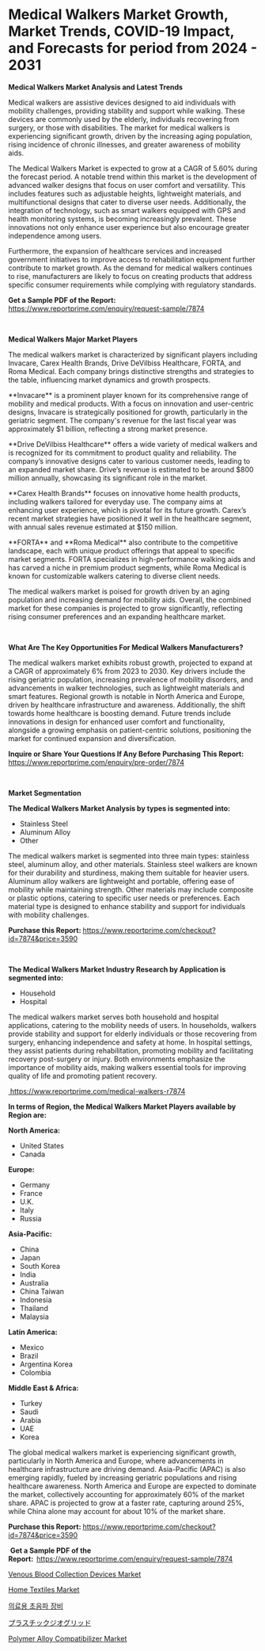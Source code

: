 <p><h1>Medical Walkers Market Growth, Market Trends, COVID-19 Impact, and Forecasts for period from 2024 - 2031</h1></p><p><strong>Medical Walkers Market Analysis and Latest Trends</strong></p>
<p><p>Medical walkers are assistive devices designed to aid individuals with mobility challenges, providing stability and support while walking. These devices are commonly used by the elderly, individuals recovering from surgery, or those with disabilities. The market for medical walkers is experiencing significant growth, driven by the increasing aging population, rising incidence of chronic illnesses, and greater awareness of mobility aids.</p><p>The Medical Walkers Market is expected to grow at a CAGR of 5.60% during the forecast period. A notable trend within this market is the development of advanced walker designs that focus on user comfort and versatility. This includes features such as adjustable heights, lightweight materials, and multifunctional designs that cater to diverse user needs. Additionally, the integration of technology, such as smart walkers equipped with GPS and health monitoring systems, is becoming increasingly prevalent. These innovations not only enhance user experience but also encourage greater independence among users.</p><p>Furthermore, the expansion of healthcare services and increased government initiatives to improve access to rehabilitation equipment further contribute to market growth. As the demand for medical walkers continues to rise, manufacturers are likely to focus on creating products that address specific consumer requirements while complying with regulatory standards.</p></p>
<p><strong>Get a Sample PDF of the Report:&nbsp;</strong> <a href="https://www.reportprime.com/enquiry/request-sample/7874">https://www.reportprime.com/enquiry/request-sample/7874</a></p>
<p>&nbsp;</p>
<p><strong>Medical Walkers Major Market Players</strong></p>
<p><p>The medical walkers market is characterized by significant players including Invacare, Carex Health Brands, Drive DeVilbiss Healthcare, FORTA, and Roma Medical. Each company brings distinctive strengths and strategies to the table, influencing market dynamics and growth prospects.</p><p>**Invacare** is a prominent player known for its comprehensive range of mobility and medical products. With a focus on innovation and user-centric designs, Invacare is strategically positioned for growth, particularly in the geriatric segment. The company's revenue for the last fiscal year was approximately $1 billion, reflecting a strong market presence.</p><p>**Drive DeVilbiss Healthcare** offers a wide variety of medical walkers and is recognized for its commitment to product quality and reliability. The company’s innovative designs cater to various customer needs, leading to an expanded market share. Drive’s revenue is estimated to be around $800 million annually, showcasing its significant role in the market.</p><p>**Carex Health Brands** focuses on innovative home health products, including walkers tailored for everyday use. The company aims at enhancing user experience, which is pivotal for its future growth. Carex’s recent market strategies have positioned it well in the healthcare segment, with annual sales revenue estimated at $150 million.</p><p>**FORTA** and **Roma Medical** also contribute to the competitive landscape, each with unique product offerings that appeal to specific market segments. FORTA specializes in high-performance walking aids and has carved a niche in premium product segments, while Roma Medical is known for customizable walkers catering to diverse client needs.</p><p>The medical walkers market is poised for growth driven by an aging population and increasing demand for mobility aids. Overall, the combined market for these companies is projected to grow significantly, reflecting rising consumer preferences and an expanding healthcare market.</p></p>
<p>&nbsp;</p>
<p><strong>What Are The Key Opportunities For Medical Walkers Manufacturers?</strong></p>
<p><p>The medical walkers market exhibits robust growth, projected to expand at a CAGR of approximately 6% from 2023 to 2030. Key drivers include the rising geriatric population, increasing prevalence of mobility disorders, and advancements in walker technologies, such as lightweight materials and smart features. Regional growth is notable in North America and Europe, driven by healthcare infrastructure and awareness. Additionally, the shift towards home healthcare is boosting demand. Future trends include innovations in design for enhanced user comfort and functionality, alongside a growing emphasis on patient-centric solutions, positioning the market for continued expansion and diversification.</p></p>
<p><strong>Inquire or Share Your Questions If Any Before Purchasing This Report:</strong> <a href="https://www.reportprime.com/enquiry/pre-order/7874">https://www.reportprime.com/enquiry/pre-order/7874</a></p>
<p>&nbsp;</p>
<p><strong>Market Segmentation</strong></p>
<p><strong>The Medical Walkers Market Analysis by types is segmented into:</strong></p>
<p><ul><li>Stainless Steel</li><li>Aluminum Alloy</li><li>Other</li></ul></p>
<p><p>The medical walkers market is segmented into three main types: stainless steel, aluminum alloy, and other materials. Stainless steel walkers are known for their durability and sturdiness, making them suitable for heavier users. Aluminum alloy walkers are lightweight and portable, offering ease of mobility while maintaining strength. Other materials may include composite or plastic options, catering to specific user needs or preferences. Each material type is designed to enhance stability and support for individuals with mobility challenges.</p></p>
<p><strong>Purchase this Report:&nbsp;</strong><a href="https://www.reportprime.com/checkout?id=7874&price=3590">https://www.reportprime.com/checkout?id=7874&price=3590</a></p>
<p>&nbsp;</p>
<p><strong>The Medical Walkers Market Industry Research by Application is segmented into:</strong></p>
<p><ul><li>Household</li><li>Hospital</li></ul></p>
<p><p>The medical walkers market serves both household and hospital applications, catering to the mobility needs of users. In households, walkers provide stability and support for elderly individuals or those recovering from surgery, enhancing independence and safety at home. In hospital settings, they assist patients during rehabilitation, promoting mobility and facilitating recovery post-surgery or injury. Both environments emphasize the importance of mobility aids, making walkers essential tools for improving quality of life and promoting patient recovery.</p></p>
<p><a href="https://www.reportprime.com/medical-walkers-r7874">&nbsp;https://www.reportprime.com/medical-walkers-r7874</a></p>
<p><strong>In terms of Region, the Medical Walkers Market Players available by Region are:</strong></p>
<p>
    <p> <strong> North America: </strong>
        <ul>
            <li>United States</li>
            <li>Canada</li>
        </ul>
        </p> 
    <p> <strong> Europe: </strong>
        <ul>
            <li>Germany</li>
            <li>France</li>
            <li>U.K.</li>
            <li>Italy</li>
            <li>Russia</li>
        </ul>
        </p> 
    <p> <strong> Asia-Pacific: </strong>
        <ul>
            <li>China</li>
            <li>Japan</li>
            <li>South Korea</li>
            <li>India</li>
            <li>Australia</li>
            <li>China Taiwan</li>
            <li>Indonesia</li>
            <li>Thailand</li>
            <li>Malaysia</li>
        </ul>
        </p> 
    <p> <strong> Latin America: </strong>
        <ul>
            <li>Mexico</li>
            <li>Brazil</li>
            <li>Argentina Korea</li>
            <li>Colombia</li>
        </ul>
        </p> 
    <p> <strong> Middle East & Africa: </strong>
        <ul>
            <li>Turkey</li>
            <li>Saudi</li>
            <li>Arabia</li>
            <li>UAE</li>
            <li>Korea</li>
        </ul>
    </p>
    </p>
<p><p>The global medical walkers market is experiencing significant growth, particularly in North America and Europe, where advancements in healthcare infrastructure are driving demand. Asia-Pacific (APAC) is also emerging rapidly, fueled by increasing geriatric populations and rising healthcare awareness. North America and Europe are expected to dominate the market, collectively accounting for approximately 60% of the market share. APAC is projected to grow at a faster rate, capturing around 25%, while China alone may account for about 10% of the market share.</p></p>
<p><strong>Purchase this Report: </strong><a href="https://www.reportprime.com/checkout?id=7874&price=3590">https://www.reportprime.com/checkout?id=7874&price=3590</a></p>
<p>&nbsp;<strong>Get a Sample PDF of the Report:&nbsp;&nbsp;</strong><a href="https://www.reportprime.com/enquiry/request-sample/7874">https://www.reportprime.com/enquiry/request-sample/7874</a></p>
<p><strong></strong></p>
<p><p><a href="https://github.com/WayneGriffin411/Market-Research-Report-List-1/blob/main/venous-blood-collection-devices-market.md">Venous Blood Collection Devices Market</a></p><p><a href="https://www.linkedin.com/pulse/home-textiles-market-size-share-analysis-growth-trends-konge?trackingId=dVjAsXLzTNOe6ezNnpV%2B8Q%3D%3D">Home Textiles Market</a></p><p><a href="https://medium.com/@iarhbiqv81/ultrasound-equipment-for-medical-market-%EC%9D%98-%EA%B8%80%EB%A1%9C%EB%B2%8C-%EC%8B%9C%EC%9E%A5-%EA%B0%9C%EC%9A%94%EB%8A%94-%EC%A0%84-%EC%84%B8%EA%B3%84-%EB%B0%8F-%EC%A3%BC%EC%9A%94-%EC%8B%9C%EC%9E%A5%EC%9D%98-%EC%82%B0%EC%97%85%EC%97%90-%EC%98%81%ED%96%A5%EC%9D%84-%EB%AF%B8%EC%B9%98%EB%8A%94-%EC%A3%BC%EC%9A%94-%ED%8A%B8%EB%A0%8C%EB%93%9C%EC%97%90-%EB%8C%80%ED%95%9C-%EB%8F%85%ED%8A%B9%ED%95%9C-%EA%B4%80%EC%A0%90%EC%9D%84-61bb7c67aded">의료용 초음파 장비</a></p><p><a href="https://medium.com/@jordond5lezama/%E3%82%B0%E3%83%AD%E3%83%BC%E3%83%90%E3%83%AB%E3%83%97%E3%83%A9%E3%82%B9%E3%83%81%E3%83%83%E3%82%AF%E3%82%B8%E3%82%AA%E3%82%B0%E3%83%AA%E3%83%83%E3%83%89%E5%B8%82%E5%A0%B4%E3%81%AE%E5%8C%85%E6%8B%AC%E7%9A%84%E5%88%86%E6%9E%90-%E6%88%90%E9%95%B7%E3%83%88%E3%83%AC%E3%83%B3%E3%83%89-%E5%B8%82%E5%A0%B4%E4%BA%88%E6%B8%AC-2024%E5%B9%B4-2031%E5%B9%B4-fc0fa8e0712e">プラスチックジオグリッド</a></p><p><a href="https://medium.com/@gracielawharris42024/charting-the-future-comprehensive-analysis-of-the-global-polymer-alloy-compatibilizer-market-7d9c7df89247">Polymer Alloy Compatibilizer Market</a></p></p>